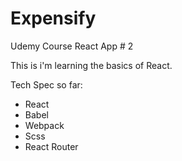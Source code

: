 # Expensify
Udemy Course React App # 2


This is i'm learning the basics of React. 

Tech Spec so far: 
  - React
  - Babel
  - Webpack
  - Scss
  - React Router
